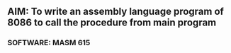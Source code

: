 ## AIM: To write an assembly language program of 8086 to call the procedure from main program
### SOFTWARE: MASM 615 
